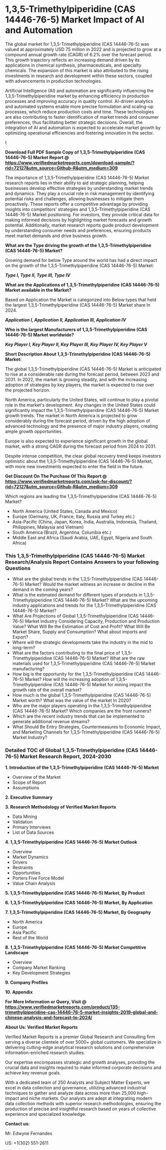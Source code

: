 <meta name="title" content="Global 1,3,5-Trimethylpiperidine (CAS 14446-76-5) Market Impact of AI and Automation"><meta name="description" content="The global market for 1,3,5-Trimethylpiperidine (CAS 14446-76-5) was valued at approximately USD 75 million in 2022 and is projected to grow at a compound annual growt"><meta name="title" content="1,3,5-Trimethylpiperidine (CAS 14446-76-5) Market Size, Share, Scope, Trends, Growth, Opportunities, Analysis, Forecast"><h1>1,3,5-Trimethylpiperidine (CAS 14446-76-5) Market Impact of AI and Automation</h1><p>The global market for 1,3,5-Trimethylpiperidine (CAS 14446-76-5) was valued at approximately USD 75 million in 2022 and is projected to grow at a compound annual growth rate (CAGR) of 6.2% over the forecast period. This growth trajectory reflects an increasing demand driven by its applications in chemical synthesis, pharmaceuticals, and specialty chemicals. The expansion of this market is also attributed to the rising investments in research and development within these sectors, coupled with advancements in production technologies.</p><p>Artificial Intelligence (AI) and automation are significantly influencing the 1,3,5-Trimethylpiperidine market by enhancing efficiency in production processes and improving accuracy in quality control. AI-driven analytics and automated systems enable more precise formulation and scaling-up processes, which reduce production costs and time. These technologies are also contributing to faster identification of market trends and consumer preferences, thus facilitating better strategic decisions. Overall, the integration of AI and automation is expected to accelerate market growth by optimizing operational efficiencies and fostering innovation in the sector.</p>t</p><p id="" class=""><strong>Download Full PDF Sample Copy of 1,3,5-Trimethylpiperidine (CAS 14446-76-5) Market Report @ <a href="https://www.verifiedmarketreports.com/download-sample/?rid=72127&utm_source=Github-R&utm_medium=309" target="_blank">https://www.verifiedmarketreports.com/download-sample/?rid=72127&utm_source=Github-R&utm_medium=309</a></strong></p><p>The importance of&nbsp;1,3,5-Trimethylpiperidine (CAS 14446-76-5) Market research reports lies in their ability to aid strategic planning, helping businesses develop effective strategies by understanding market trends and dynamics. They play a crucial role in risk management by identifying potential risks and challenges, allowing businesses to mitigate them proactively. These reports offer a competitive advantage by providing insights into competitors' strategies and 1,3,5-Trimethylpiperidine (CAS 14446-76-5) Market positioning. For investors, they provide critical data for making informed decisions by highlighting market forecasts and growth potential. Additionally, market research reports guide product development by understanding consumer needs and preferences, ensuring products meet market demands and drive business growth.</p><p><strong>What are the&nbsp;Type driving the growth of the 1,3,5-Trimethylpiperidine (CAS 14446-76-5) Market?</strong></p><p id="" class="">Growing demand for below Type around the world has had a direct impact on the growth of the 1,3,5-Trimethylpiperidine (CAS 14446-76-5) Market:</p><em><strong>Type I, Type II, Type III, Type IV</strong></em></p><strong>What are the&nbsp;Applications&nbsp;of 1,3,5-Trimethylpiperidine (CAS 14446-76-5) Market available in the Market?</strong></p><p id="" class="">Based on Application the Market is categorized into Below types that held the largest 1,3,5-Trimethylpiperidine (CAS 14446-76-5) Market share In 2024.</p><em><strong>Application I, Application II, Application III, Application IV</strong></em></p><strong>Who is the largest Manufacturers of 1,3,5-Trimethylpiperidine (CAS 14446-76-5) Market worldwide?</strong></p><p><em><strong>Key Player I, Key Player II, Key Player III, Key Player IV, Key Player V</strong></em></p><p id="" class=""><strong>Short Description About 1,3,5-Trimethylpiperidine (CAS 14446-76-5) Market:</strong></p><p>The global 1,3,5-Trimethylpiperidine (CAS 14446-76-5) Market is anticipated to rise at a considerable rate during the forecast period, between 2023 and 2031. In 2022, the market is growing steadily, and with the increasing adoption of strategies by key players, the market is expected to rise over the projected horizon.</p><p>North America, particularly the United States, will continue to play a pivotal role in the market's development. Any changes in the United States could significantly impact the 1,3,5-Trimethylpiperidine (CAS 14446-76-5) Market growth trends. The market in North America is projected to grow considerably during the forecast period, driven by the high adoption of advanced technology and the presence of major industry players, creating ample growth opportunities.</p><p>Europe is also expected to experience significant growth in the global market, with a strong CAGR during the forecast period from 2024 to 2031.</p><p>Despite intense competition, the clear global recovery trend keeps investors optimistic about the 1,3,5-Trimethylpiperidine (CAS 14446-76-5) Market, with more new investments expected to enter the field in the future.</p><p id="" class=""><strong>Get Discount On The Purchase Of This Report @ <a href="https://www.verifiedmarketreports.com/ask-for-discount/?rid=72127&utm_source=Github-R&utm_medium=309" target="_blank">https://www.verifiedmarketreports.com/ask-for-discount/?rid=72127&utm_source=Github-R&utm_medium=309</a></strong></p>Which regions are leading the 1,3,5-Trimethylpiperidine (CAS 14446-76-5) Market?</p><ul><li>North America (United States, Canada and Mexico)</li><li>Europe (Germany, UK, France, Italy, Russia and Turkey etc.)</li><li>Asia-Pacific (China, Japan, Korea, India, Australia, Indonesia, Thailand, Philippines, Malaysia and Vietnam)</li><li>South America (Brazil, Argentina, Columbia etc.)</li><li>Middle East and Africa (Saudi Arabia, UAE, Egypt, Nigeria and South Africa)</li></ul><h3 id="" class="">This 1,3,5-Trimethylpiperidine (CAS 14446-76-5) Market Research/Analysis Report Contains Answers to your following Questions</h3><ul><li>What are the global trends in the 1,3,5-Trimethylpiperidine (CAS 14446-76-5) Market? Would the market witness an increase or decline in the demand in the coming years?</li><li>What is the estimated demand for different types of products in 1,3,5-Trimethylpiperidine (CAS 14446-76-5) Market? What are the upcoming industry applications and trends for the 1,3,5-Trimethylpiperidine (CAS 14446-76-5) Market?</li><li>What Are Projections of Global 1,3,5-Trimethylpiperidine (CAS 14446-76-5) Market Industry Considering Capacity, Production and Production Value? What Will Be the Estimation of Cost and Profit? What Will Be Market Share, Supply and Consumption? What about imports and Export?</li><li>Where will the strategic developments take the industry in the mid to long-term?</li><li>What are the factors contributing to the final price of 1,3,5-Trimethylpiperidine (CAS 14446-76-5) Market? What are the raw materials used for 1,3,5-Trimethylpiperidine (CAS 14446-76-5) Market manufacturing?</li><li>How big is the opportunity for the 1,3,5-Trimethylpiperidine (CAS 14446-76-5) Market? How will the increasing adoption of 1,3,5-Trimethylpiperidine (CAS 14446-76-5) Market for mining impact the growth rate of the overall market?</li><li>How much is the global 1,3,5-Trimethylpiperidine (CAS 14446-76-5) Market worth? What was the value of the market In 2020?</li><li>Who are the major players operating in the 1,3,5-Trimethylpiperidine (CAS 14446-76-5) Market? Which companies are the front runners?</li><li>Which are the recent industry trends that can be implemented to generate additional revenue streams?</li><li>What Should Be Entry Strategies, Countermeasures to Economic Impact, and Marketing Channels for 1,3,5-Trimethylpiperidine (CAS 14446-76-5) Market Industry?</li></ul><h3 id="" class="">Detailed TOC of Global 1,3,5-Trimethylpiperidine (CAS 14446-76-5) Market Research Report, 2024-2030</h3><p id="" class=""><strong>1. Introduction of the 1,3,5-Trimethylpiperidine (CAS 14446-76-5) Market</strong></p><ul><li>Overview of the Market</li><li>Scope of Report</li><li>Assumptions</li></ul><p id="" class=""><strong>2. Executive Summary</strong></p><p id="" class=""><strong>3. Research Methodology of Verified Market Reports</strong></p><ul><li>Data Mining</li><li>Validation</li><li>Primary Interviews</li><li>List of Data Sources</li></ul><p id="" class=""><strong>4. 1,3,5-Trimethylpiperidine (CAS 14446-76-5) Market Outlook</strong></p><ul><li>Overview</li><li>Market Dynamics</li><li>Drivers</li><li>Restraints</li><li>Opportunities</li><li>Porters Five Force Model</li><li>Value Chain Analysis</li></ul><p id="" class=""><strong>5. 1,3,5-Trimethylpiperidine (CAS 14446-76-5) Market, By Product</strong></p><p id="" class=""><strong>6. 1,3,5-Trimethylpiperidine (CAS 14446-76-5) Market, By Application</strong></p><p id="" class=""><strong>7. 1,3,5-Trimethylpiperidine (CAS 14446-76-5) Market, By Geography</strong></p><ul><li>North America</li><li>Europe</li><li>Asia Pacific</li><li>Rest of the World</li></ul><p id="" class=""><strong>8. 1,3,5-Trimethylpiperidine (CAS 14446-76-5) Market Competitive Landscape</strong></p><ul><li>Overview</li><li>Company Market Ranking</li><li>Key Development Strategies</li></ul><p id="" class=""><strong>9. Company Profiles</strong></p><p id="" class=""><strong>10. Appendix</strong></p><p id="" class=""><strong>For More Information or Query, Visit @ <a href="https://www.verifiedmarketreports.com/product/135-trimethylpiperidine-cas-14446-76-5-market-insights-2019-global-and-chinese-analysis-and-forecast-to-2024/" target="_blank">https://www.verifiedmarketreports.com/product/135-trimethylpiperidine-cas-14446-76-5-market-insights-2019-global-and-chinese-analysis-and-forecast-to-2024/</a></strong></p><p id="" class=""><strong>About Us: Verified Market Reports</strong></p><p id="" class="">Verified Market Reports is a premier Global Research and Consulting firm serving a diverse clientele of over 5000+ global customers. We specialize in delivering cutting-edge analytical research solutions and comprehensive information-enriched research studies.</p><p id="" class="">Our expertise encompasses strategic and growth analyses, providing the crucial data and insights required to make informed corporate decisions and achieve key revenue goals.</p><p id="" class="">With a dedicated team of 250 Analysts and Subject Matter Experts, we excel in data collection and governance, utilizing advanced industrial techniques to gather and analyze data across more than 25,000 high-impact and niche markets. Our analysts are adept at integrating modern data collection methods with superior research methodologies, ensuring the production of precise and insightful research based on years of collective experience and specialized knowledge.</p><p id="" class=""><strong>Contact us:</strong></p><p id="" class="">Mr. Edwyne Fernandes</p><p id="" class="">US: +1(302) 551-2611</p>